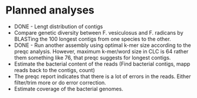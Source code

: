 # Planned analyses

* DONE - Lengt distribution of contigs
* Compare genetic diversity between F. vesiculosus and F. radicans by BLASTing the 100 longest contigs from one species to the other.
* DONE - Run another assembly using optimal k-mer size according to the preqc analysis. However, maximum k-mer/word size in CLC is 64 rather them something like 76, that preqc suggests for longest contigs.
* Estimate the bacterial content of the reads (Find bacterial contigs, mapp reads back to the contigs, count)
* The preqc report indicates that there is a lot of errors in the reads. Either filter/trim more or do error correction.
* Estimate coverage of the bacterial genomes.

